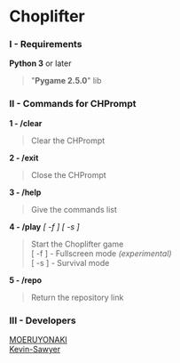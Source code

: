 # Choplifter

### I - Requirements

**Python 3** or later
> "**Pygame 2.5.0**" lib  
  
### II - Commands for CHPrompt

**1 - /clear**  
> Clear the CHPrompt  
  
**2 - /exit**  
> Close the CHPrompt  
  
**3 - /help**  
> Give the commands list  
  
**4 - /play** *[ -f ]* *[ -s ]*  
> Start the Choplifter game  
> [ -f ] - Fullscreen mode *(experimental)*  
> [ -s ] - Survival mode  
  
**5 - /repo**  
> Return the repository link  
  
### III - Developers
  
[MOERUYONAKI](https://www.github.com/MOERUYONAKI)  
[Kevin-Sawyer](https://www.github.com/Kevin-Sawyer)  
  